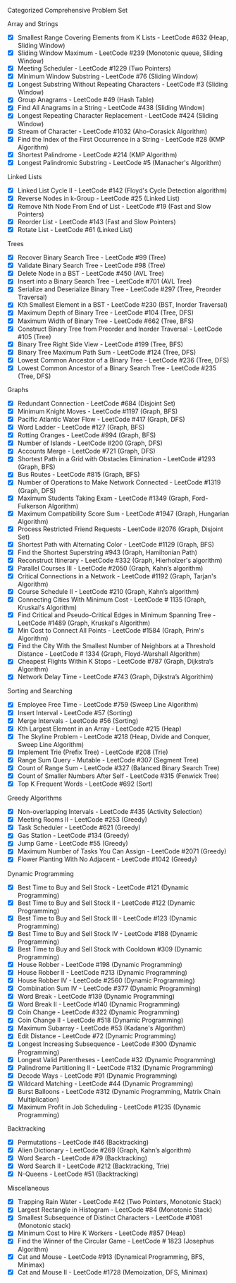Categorized Comprehensive Problem Set

Array and Strings
- [x] Smallest Range Covering Elements from K Lists - LeetCode #632 (Heap, Sliding Window)
- [x] Sliding Window Maximum - LeetCode #239 (Monotonic queue, Sliding Window)
- [x] Meeting Scheduler - LeetCode #1229 (Two Pointers)
- [x] Minimum Window Substring - LeetCode #76 (Sliding Window)
- [x] Longest Substring Without Repeating Characters - LeetCode #3 (Sliding Window)
- [x] Group Anagrams - LeetCode #49 (Hash Table)
- [x] Find All Anagrams in a String - LeetCode #438 (Sliding Window)
- [x] Longest Repeating Character Replacement - LeetCode #424 (Sliding Window)
- [x] Stream of Character - LeetCode #1032 (Aho-Corasick Algorithm)
- [x] Find the Index of the First Occurrence in a String  - LeetCode #28 (KMP Algorithm)
- [x] Shortest Palindrome - LeetCode #214 (KMP Algorithm)
- [x] Longest Palindromic Substring - LeetCode #5 (Manacher's Algorithm)

Linked Lists
- [x] Linked List Cycle II - LeetCode #142 (Floyd's Cycle Detection algorithm)
- [x] Reverse Nodes in k-Group - LeetCode #25 (Linked List)
- [x] Remove Nth Node From End of List - LeetCode #19 (Fast and Slow Pointers)
- [x] Reorder List - LeetCode #143 (Fast and Slow Pointers)
- [x] Rotate List - LeetCode #61 (Linked List)

Trees
- [x] Recover Binary Search Tree - LeetCode #99 (Tree)
- [x] Validate Binary Search Tree - LeetCode #98 (Tree)
- [x] Delete Node in a BST - LeetCode #450 (AVL Tree)
- [x] Insert into a Binary Search Tree - LeetCode #701 (AVL Tree)
- [x] Serialize and Deserialize Binary Tree - LeetCode #297 (Tree, Preorder Traversal)
- [x] Kth Smallest Element in a BST - LeetCode #230 (BST, Inorder Traversal)
- [x] Maximum Depth of Binary Tree - LeetCode #104 (Tree, DFS)
- [x] Maximum Width of Binary Tree - LeetCode #662 (Tree, BFS)
- [x] Construct Binary Tree from Preorder and Inorder Traversal - LeetCode #105 (Tree)
- [x] Binary Tree Right Side View - LeetCode #199 (Tree, BFS)
- [x] Binary Tree Maximum Path Sum - LeetCode #124 (Tree, DFS)
- [x] Lowest Common Ancestor of a Binary Tree - LeetCode #236 (Tree, DFS)
- [x] Lowest Common Ancestor of a Binary Search Tree - LeetCode #235 (Tree, DFS)

Graphs
- [x] Redundant Connection - LeetCode #684 (Disjoint Set)
- [x] Minimum Knight Moves - LeetCode #1197 (Graph, BFS)
- [x] Pacific Atlantic Water Flow - LeetCode #417 (Graph, DFS)
- [x] Word Ladder - LeetCode #127 (Graph, BFS)
- [x] Rotting Oranges - LeetCode #994 (Graph, BFS)
- [x] Number of Islands - LeetCode #200 (Graph, DFS)
- [x] Accounts Merge - LeetCode #721 (Graph, DFS)
- [x] Shortest Path in a Grid with Obstacles Elimination - LeetCode #1293 (Graph, BFS)
- [x] Bus Routes - LeetCode #815 (Graph, BFS)
- [x] Number of Operations to Make Network Connected - LeetCode #1319 (Graph, DFS)
- [x] Maximum Students Taking Exam - LeetCode #1349 (Graph,  Ford-Fulkerson Algorithm)
- [x] Maximum Compatibility Score Sum - LeetCode #1947 (Graph, Hungarian Algorithm)
- [x] Process Restricted Friend Requests - LeetCode #2076 (Graph, Disjoint Set)
- [x] Shortest Path with Alternating Color - LeetCode #1129 (Graph, BFS)
- [x] Find the Shortest Superstring #943 (Graph, Hamiltonian Path)
- [x] Reconstruct Itinerary - LeetCode #332 (Graph, Hierholzer's algorithm)
- [x] Parallel Courses III - LeetCode #2050 (Graph, Kahn’s algorithm)
- [x] Critical Connections in a Network - LeetCode #1192 (Graph, Tarjan's Algorithm)
- [x] Course Schedule II - LeetCode #210 (Graph, Kahn’s algorithm)
- [x] Connecting Cities With Minimum Cost - LeetCode # 1135 (Graph, Kruskal's Algorithm)
- [x] Find Critical and Pseudo-Critical Edges in Minimum Spanning Tree - LeetCode #1489 (Graph, Kruskal's Algorithm)
- [x] Min Cost to Connect All Points -  LeetCode #1584 (Graph, Prim's Algorithm)
- [x] Find the City With the Smallest Number of Neighbors at a Threshold Distance - LeetCode # 1334 (Graph, Floyd-Warshall Algorithm)
- [x] Cheapest Flights Within K Stops - LeetCode #787 (Graph, Dijkstra’s Algorithm)
- [x] Network Delay Time - LeetCode #743 (Graph, Dijkstra’s Algorithim)

Sorting and Searching
- [x] Employee Free Time - LeetCode #759 (Sweep Line Algorithm)
- [x] Insert Interval - LeetCode #57 (Sorting)
- [x] Merge Intervals - LeetCode #56 (Sorting)
- [x] Kth Largest Element in an Array - LeetCode #215 (Heap)
- [x] The Skyline Problem - LeetCode #218 (Heap, Divide and Conquer, Sweep Line Algorithm)
- [x] Implement Trie (Prefix Tree) - LeetCode #208 (Trie)
- [x] Range Sum Query - Mutable - LeetCode #307 (Segment Tree)
- [x] Count of Range Sum - LeetCode #327 (Balanced Binary Search Tree)
- [x] Count of Smaller Numbers After Self - LeetCode #315 (Fenwick Tree)
- [x] Top K Frequent Words - LeetCode #692 (Sort)

Greedy Algorithms
- [x] Non-overlapping Intervals - LeetCode #435 (Activity Selection)
- [x] Meeting Rooms II - LeetCode #253 (Greedy)
- [x] Task Scheduler - LeetCode #621 (Greedy)
- [x] Gas Station - LeetCode #134 (Greedy)
- [x] Jump Game - LeetCode #55 (Greedy)
- [x] Maximum Number of Tasks You Can Assign - LeetCode #2071 (Greedy)
- [x] Flower Planting With No Adjacent - LeetCode #1042 (Greedy)

Dynamic Programming
- [x] Best Time to Buy and Sell Stock - LeetCode #121 (Dynamic Programming)
- [x] Best Time to Buy and Sell Stock II - LeetCode #122 (Dynamic Programming)
- [x] Best Time to Buy and Sell Stock III - LeetCode #123 (Dynamic Programming)
- [x] Best Time to Buy and Sell Stock IV - LeetCode #188 (Dynamic Programming)
- [x] Best Time to Buy and Sell Stock with Cooldown #309 (Dynamic Programming)
- [x] House Robber - LeetCode #198 (Dynamic Programming)
- [x] House Robber II - LeetCode #213 (Dynamic Programming)
- [x] House Robber IV - LeetCode #2560 (Dynamic Programming)
- [x] Combination Sum IV - LeetCode #377 (Dynamic Programming)
- [x] Word Break - LeetCode #139 (Dynamic Programming)
- [x] Word Break II - LeetCode #140 (Dynamic Programming)
- [x] Coin Change - LeetCode #322 (Dynamic Programming)
- [x] Coin Change II - LeetCode #518 (Dynamic Programming)
- [x] Maximum Subarray - LeetCode #53 (Kadane's Algorithm)
- [x] Edit Distance - LeetCode #72 (Dynamic Programming)
- [x] Longest Increasing Subsequence - LeetCode #300 (Dynamic Programming)
- [x] Longest Valid Parentheses - LeetCode #32 (Dynamic Programming)
- [x] Palindrome Partitioning II - LeetCode #132 (Dynamic Programming)
- [x] Decode Ways - LeetCode #91 (Dynamic Programming)
- [x] Wildcard Matching - LeetCode #44 (Dynamic Programming)
- [x] Burst Balloons - LeetCode #312 (Dynamic Programming, Matrix Chain Multiplication)
- [x] Maximum Profit in Job Scheduling - LeetCode #1235 (Dynamic Programming)

Backtracking
- [x] Permutations - LeetCode #46 (Backtracking)
- [x] Alien Dictionary - LeetCode #269 (Graph, Kahn’s algorithm)
- [x] Word Search - LeetCode #79 (Backtracking)
- [x] Word Search II - LeetCode #212 (Backtracking, Trie)
- [x] N-Queens - LeetCode #51 (Backtracking)

Miscellaneous
- [x] Trapping Rain Water - LeetCode #42 (Two Pointers, Monotonic Stack)
- [x] Largest Rectangle in Histogram - LeetCode #84 (Monotonic Stack)
- [x] Smallest Subsequence of Distinct Characters - LeetCode #1081 (Monotonic stack)
- [x] Minimum Cost to Hire K Workers - LeetCode #857 (Heap)
- [x] Find the Winner of the Circular Game - LeetCode # 1823 (Josephus Algorithm)
- [x] Cat and Mouse - LeetCode #913 (Dynamical Programming, BFS, Minimax)
- [x] Cat and Mouse II - LeetCode #1728 (Memoization, DFS, Minimax)
